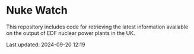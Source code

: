 # Nuke Watch

This repository includes code for retrieving the latest information available on the output of EDF nuclear power plants in the UK.

Last updated: 2024-09-20 12:19